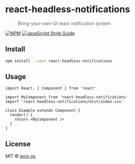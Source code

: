 # react-headless-notifications

> Bring-your-own-UI react notification system

[![NPM](https://img.shields.io/npm/v/react-headless-notifications.svg)](https://www.npmjs.com/package/react-headless-notifications) [![JavaScript Style Guide](https://img.shields.io/badge/code_style-standard-brightgreen.svg)](https://standardjs.com)

## Install

```bash
npm install --save react-headless-notifications
```

## Usage

```tsx
import React, { Component } from 'react'

import MyComponent from 'react-headless-notifications'
import 'react-headless-notifications/dist/index.css'

class Example extends Component {
  render() {
    return <MyComponent />
  }
}
```

## License

MIT © [jens-ox](https://github.com/jens-ox)
